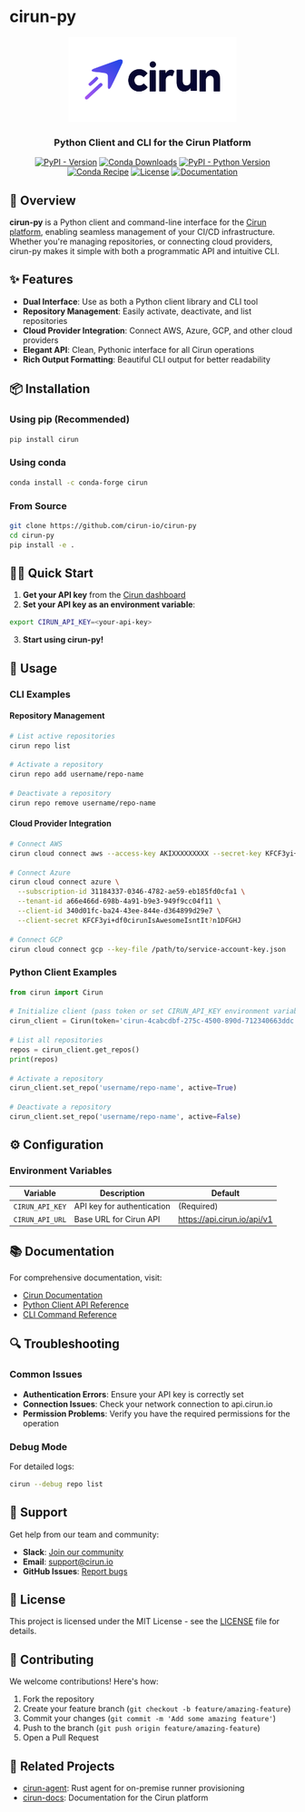 # cirun-py

<div align="center">
  <picture>
    <source media="(prefers-color-scheme: dark)" alt="Cirun logo" height="150" srcset="https://raw.githubusercontent.com/AktechLabs/cirun-docs/refs/heads/main/static/img/cirun-logo-dark.svg">
    <source media="(prefers-color-scheme: light)" alt="Cirun logo" height="150" srcset="https://raw.githubusercontent.com/AktechLabs/cirun-docs/refs/heads/main/static/img/cirun-logo-light.svg">
    <img alt="Cirun logo" height="150" src="https://raw.githubusercontent.com/AktechLabs/cirun-docs/refs/heads/main/static/img/cirun-logo-light.svg">
  </picture>

  <h3>Python Client and CLI for the Cirun Platform</h3>

  [![PyPI - Version](https://img.shields.io/pypi/v/cirun.svg?style=for-the-badge&logo=pypi&logoColor=white)](https://pypi.org/project/cirun)
  [![Conda Downloads](https://img.shields.io/conda/dn/conda-forge/cirun.svg?style=for-the-badge&logo=anaconda&logoColor=white)](https://anaconda.org/conda-forge/cirun)
  [![PyPI - Python Version](https://img.shields.io/pypi/pyversions/cirun.svg?style=for-the-badge&logo=python&logoColor=white)](https://pypi.org/project/cirun)
  [![Conda Recipe](https://img.shields.io/badge/recipe-cirun-green.svg?style=for-the-badge&logo=conda-forge&logoColor=white)](https://anaconda.org/conda-forge/cirun)
  [![License](https://img.shields.io/badge/license-MIT-%23yellow.svg?style=for-the-badge)](https://opensource.org/licenses/MIT)
  [![Documentation](https://img.shields.io/badge/docs-cirun-%230075A8.svg?style=for-the-badge)](https://docs.cirun.io)
</div>

## 🚀 Overview

**cirun-py** is a Python client and command-line interface for the [Cirun platform](https://cirun.io), enabling seamless management of your CI/CD infrastructure. Whether you're managing repositories, or connecting cloud providers, cirun-py makes it simple with both a programmatic API and intuitive CLI.

## ✨ Features

- **Dual Interface**: Use as both a Python client library and CLI tool
- **Repository Management**: Easily activate, deactivate, and list repositories
- **Cloud Provider Integration**: Connect AWS, Azure, GCP, and other cloud providers
- **Elegant API**: Clean, Pythonic interface for all Cirun operations
- **Rich Output Formatting**: Beautiful CLI output for better readability

## 📦 Installation

### Using pip (Recommended)

```bash
pip install cirun
```

### Using conda

```bash
conda install -c conda-forge cirun
```

### From Source

```bash
git clone https://github.com/cirun-io/cirun-py
cd cirun-py
pip install -e .
```

## 🏃‍♂️ Quick Start

1. **Get your API key** from the [Cirun dashboard](https://cirun.io/admin/api)
2. **Set your API key as an environment variable**:

```bash
export CIRUN_API_KEY=<your-api-key>
```

3. **Start using cirun-py!**

## 🧰 Usage

### CLI Examples

#### Repository Management

```bash
# List active repositories
cirun repo list

# Activate a repository
cirun repo add username/repo-name

# Deactivate a repository
cirun repo remove username/repo-name
```

#### Cloud Provider Integration

```bash
# Connect AWS
cirun cloud connect aws --access-key AKIXXXXXXXXX --secret-key KFCF3yi+df0n12345678AMASDFGHJ

# Connect Azure
cirun cloud connect azure \
  --subscription-id 31184337-0346-4782-ae59-eb185fd0cfa1 \
  --tenant-id a66e466d-698b-4a91-b9e3-949f9cc04f11 \
  --client-id 340d01fc-ba24-43ee-844e-d364899d29e7 \
  --client-secret KFCF3yi+df0cirunIsAwesomeIsntIt?n1DFGHJ

# Connect GCP
cirun cloud connect gcp --key-file /path/to/service-account-key.json
```

### Python Client Examples

```python
from cirun import Cirun

# Initialize client (pass token or set CIRUN_API_KEY environment variable)
cirun_client = Cirun(token='cirun-4cabcdbf-275c-4500-890d-712340663ddc')

# List all repositories
repos = cirun_client.get_repos()
print(repos)

# Activate a repository
cirun_client.set_repo('username/repo-name', active=True)

# Deactivate a repository
cirun_client.set_repo('username/repo-name', active=False)
```

## ⚙️ Configuration

### Environment Variables

| Variable | Description | Default |
|----------|-------------|---------|
| `CIRUN_API_KEY` | API key for authentication | (Required) |
| `CIRUN_API_URL` | Base URL for Cirun API | https://api.cirun.io/api/v1 |

## 📚 Documentation

For comprehensive documentation, visit:
- [Cirun Documentation](https://docs.cirun.io/)
- [Python Client API Reference](https://docs.cirun.io/python)
- [CLI Command Reference](https://docs.cirun.io/cli)

## 🔍 Troubleshooting

### Common Issues

- **Authentication Errors**: Ensure your API key is correctly set
- **Connection Issues**: Check your network connection to api.cirun.io
- **Permission Problems**: Verify you have the required permissions for the operation

### Debug Mode

For detailed logs:

```bash
cirun --debug repo list
```

## 💬 Support

Get help from our team and community:

- **Slack**: [Join our community](https://slack.cirun.io/)
- **Email**: support@cirun.io
- **GitHub Issues**: [Report bugs](https://github.com/cirun-io/cirun-py/issues)

## 📜 License

This project is licensed under the MIT License - see the [LICENSE](LICENSE) file for details.

## 🤝 Contributing

We welcome contributions! Here's how:

1. Fork the repository
2. Create your feature branch (`git checkout -b feature/amazing-feature`)
3. Commit your changes (`git commit -m 'Add some amazing feature'`)
4. Push to the branch (`git push origin feature/amazing-feature`)
5. Open a Pull Request

## 🔄 Related Projects

- [cirun-agent](https://github.com/cirun-io/cirun-agent): Rust agent for on-premise runner provisioning
- [cirun-docs](https://github.com/cirun-io/cirun-docs): Documentation for the Cirun platform
